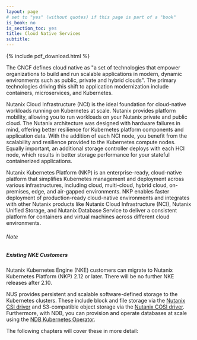 ```yaml
---
layout: page
# set to "yes" (without quotes) if this page is part of a "book"
is_book: no
is_section_toc: yes
title: Cloud Native Services
subtitle:
---
```


{% include pdf_download.html %}

The CNCF defines cloud native as "a set of technologies that empower organizations to build and run scalable applications in modern, dynamic environments such as public, private and hybrid clouds". The primary technologies driving this shift to application modernization include containers, microservices, and Kubernetes.

Nutanix Cloud Infrastructure (NCI) is the ideal foundation for cloud-native workloads running on Kubernetes at scale. Nutanix provides platform mobility, allowing you to run workloads on your Nutanix private and public cloud. The Nutanix architecture was designed with hardware failures in mind, offering better resilience for Kubernetes platform components and application data. With the addition of each NCI node, you benefit from the scalability and resilience provided to the Kubernetes compute nodes. Equally important, an additional storage controller deploys with each HCI node, which results in better storage performance for your stateful containerized applications.

Nutanix Kubernetes Platform (NKP) is an enterprise-ready, cloud-native platform that simplifies Kubernetes management and deployment across various infrastructures, including cloud, multi-cloud, hybrid cloud, on-premises, edge, and air-gapped environments. NKP enables faster deployment of production-ready cloud-native environments and integrates with other Nutanix products like Nutanix Cloud Infrastructure (NCI), Nutanix Unified Storage, and Nutanix Database Service to deliver a consistent platform for containers and virtual machines across different cloud environments.

<div data-type="note" class="note">
  <h6>Note</h6>
  <h5>Existing NKE Customers</h5>
  <p>Nutanix Kubernetes Engine (NKE) customers can migrate to Nutanix Kubernetes Platform (NKP) 2.12 or later. There will be no further NKE releases after 2.10.</p>
</div>

NUS provides persistent and scalable software-defined storage to the Kubernetes clusters. These include block and file storage via the [Nutanix CSI driver](https://portal.nutanix.com/page/documents/details?targetId=CSI-Volume-Driver-v3_0:CSI-Volume-Driver-v3_0) and S3-compatible object storage via the [Nutanix COSI driver](https://github.com/nutanix-cloud-native/cosi-driver-nutanix). Furthermore, with NDB, you can provision and operate databases at scale using the [NDB Kubernetes Operator](https://artifacthub.io/packages/helm/nutanix/ndb-operator).


The following chapters will cover these in more detail:
